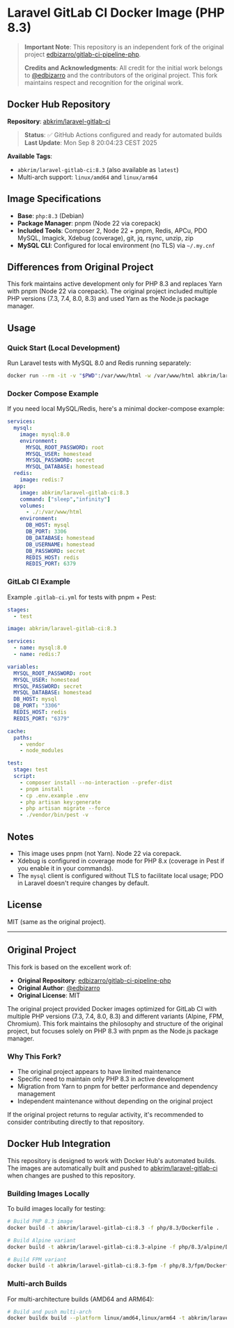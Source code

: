 # Laravel GitLab CI Docker Image (PHP 8.3)

> **Important Note**: This repository is an independent fork of the original project [edbizarro/gitlab-ci-pipeline-php](https://github.com/edbizarro/gitlab-ci-pipeline-php). 
> 
> **Credits and Acknowledgments**: All credit for the initial work belongs to [@edbizarro](https://github.com/edbizarro) and the contributors of the original project. This fork maintains respect and recognition for the original work.

## Docker Hub Repository

**Repository**: [abkrim/laravel-gitlab-ci](https://hub.docker.com/repository/docker/abkrim/laravel-gitlab-ci/general)

> **Status**: ✅ GitHub Actions configured and ready for automated builds  
> **Last Update**: Mon Sep 8 20:04:23 CEST 2025

**Available Tags**:
- `abkrim/laravel-gitlab-ci:8.3` (also available as `latest`)
- Multi-arch support: `linux/amd64` and `linux/arm64`

## Image Specifications

- **Base**: `php:8.3` (Debian)
- **Package Manager**: pnpm (Node 22 via corepack)
- **Included Tools**: Composer 2, Node 22 + pnpm, Redis, APCu, PDO MySQL, Imagick, Xdebug (coverage), git, jq, rsync, unzip, zip
- **MySQL CLI**: Configured for local environment (no TLS) via `~/.my.cnf`

## Differences from Original Project

This fork maintains active development only for PHP 8.3 and replaces Yarn with pnpm (Node 22 via corepack). The original project included multiple PHP versions (7.3, 7.4, 8.0, 8.3) and used Yarn as the Node.js package manager.

## Usage

### Quick Start (Local Development)

Run Laravel tests with MySQL 8.0 and Redis running separately:

```bash
docker run --rm -it -v "$PWD":/var/www/html -w /var/www/html abkrim/laravel-gitlab-ci:8.3 bash -lc 'composer install --no-interaction --prefer-dist && pnpm install && cp .env.example .env && php artisan key:generate && php artisan migrate --force && ./vendor/bin/pest -v'
```

### Docker Compose Example

If you need local MySQL/Redis, here's a minimal docker-compose example:

```yaml
services:
  mysql:
    image: mysql:8.0
    environment:
      MYSQL_ROOT_PASSWORD: root
      MYSQL_USER: homestead
      MYSQL_PASSWORD: secret
      MYSQL_DATABASE: homestead
  redis:
    image: redis:7
  app:
    image: abkrim/laravel-gitlab-ci:8.3
    command: ["sleep","infinity"]
    volumes:
      - ./:/var/www/html
    environment:
      DB_HOST: mysql
      DB_PORT: 3306
      DB_DATABASE: homestead
      DB_USERNAME: homestead
      DB_PASSWORD: secret
      REDIS_HOST: redis
      REDIS_PORT: 6379
```

### GitLab CI Example

Example `.gitlab-ci.yml` for tests with pnpm + Pest:

```yaml
stages:
  - test

image: abkrim/laravel-gitlab-ci:8.3

services:
  - name: mysql:8.0
  - name: redis:7

variables:
  MYSQL_ROOT_PASSWORD: root
  MYSQL_USER: homestead
  MYSQL_PASSWORD: secret
  MYSQL_DATABASE: homestead
  DB_HOST: mysql
  DB_PORT: "3306"
  REDIS_HOST: redis
  REDIS_PORT: "6379"

cache:
  paths:
    - vendor
    - node_modules

test:
  stage: test
  script:
    - composer install --no-interaction --prefer-dist
    - pnpm install
    - cp .env.example .env
    - php artisan key:generate
    - php artisan migrate --force
    - ./vendor/bin/pest -v
```

## Notes

- This image uses pnpm (not Yarn). Node 22 via corepack.
- Xdebug is configured in coverage mode for PHP 8.x (coverage in Pest if you enable it in your commands).
- The `mysql` client is configured without TLS to facilitate local usage; PDO in Laravel doesn't require changes by default.

## License

MIT (same as the original project).

---

## Original Project

This fork is based on the excellent work of:

- **Original Repository**: [edbizarro/gitlab-ci-pipeline-php](https://github.com/edbizarro/gitlab-ci-pipeline-php)
- **Original Author**: [@edbizarro](https://github.com/edbizarro)
- **Original License**: MIT

The original project provided Docker images optimized for GitLab CI with multiple PHP versions (7.3, 7.4, 8.0, 8.3) and different variants (Alpine, FPM, Chromium). This fork maintains the philosophy and structure of the original project, but focuses solely on PHP 8.3 with pnpm as the Node.js package manager.

### Why This Fork?

- The original project appears to have limited maintenance
- Specific need to maintain only PHP 8.3 in active development
- Migration from Yarn to pnpm for better performance and dependency management
- Independent maintenance without depending on the original project

If the original project returns to regular activity, it's recommended to consider contributing directly to that repository.

## Docker Hub Integration

This repository is designed to work with Docker Hub's automated builds. The images are automatically built and pushed to [abkrim/laravel-gitlab-ci](https://hub.docker.com/repository/docker/abkrim/laravel-gitlab-ci/general) when changes are pushed to this repository.

### Building Images Locally

To build images locally for testing:

```bash
# Build PHP 8.3 image
docker build -t abkrim/laravel-gitlab-ci:8.3 -f php/8.3/Dockerfile .

# Build Alpine variant
docker build -t abkrim/laravel-gitlab-ci:8.3-alpine -f php/8.3/alpine/Dockerfile .

# Build FPM variant
docker build -t abkrim/laravel-gitlab-ci:8.3-fpm -f php/8.3/fpm/Dockerfile .
```

### Multi-arch Builds

For multi-architecture builds (AMD64 and ARM64):

```bash
# Build and push multi-arch
docker buildx build --platform linux/amd64,linux/arm64 -t abkrim/laravel-gitlab-ci:8.3 --push .
```